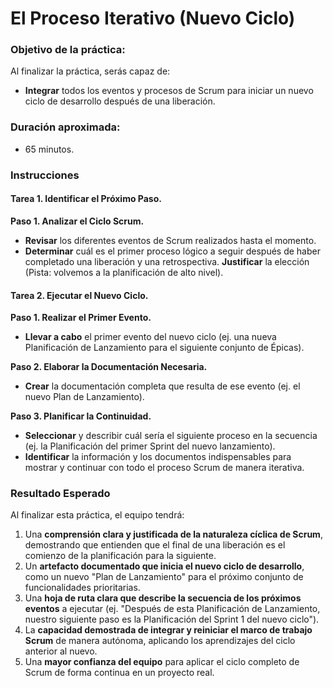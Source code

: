 # El Proceso Iterativo (Nuevo Ciclo)

### Objetivo de la práctica:
Al finalizar la práctica, serás capaz de:
- **Integrar** todos los eventos y procesos de Scrum para iniciar un nuevo ciclo de desarrollo después de una liberación.

### Duración aproximada:
- 65 minutos.

### Instrucciones

#### Tarea 1. Identificar el Próximo Paso.
**Paso 1. Analizar el Ciclo Scrum.**
- **Revisar** los diferentes eventos de Scrum realizados hasta el momento.
- **Determinar** cuál es el primer proceso lógico a seguir después de haber completado una liberación y una retrospectiva. **Justificar** la elección (Pista: volvemos a la planificación de alto nivel).

#### Tarea 2. Ejecutar el Nuevo Ciclo.
**Paso 1. Realizar el Primer Evento.**
- **Llevar a cabo** el primer evento del nuevo ciclo (ej. una nueva Planificación de Lanzamiento para el siguiente conjunto de Épicas).

**Paso 2. Elaborar la Documentación Necesaria.**
- **Crear** la documentación completa que resulta de ese evento (ej. el nuevo Plan de Lanzamiento).

**Paso 3. Planificar la Continuidad.**
- **Seleccionar** y describir cuál sería el siguiente proceso en la secuencia (ej. la Planificación del primer Sprint del nuevo lanzamiento).
- **Identificar** la información y los documentos indispensables para mostrar y continuar con todo el proceso Scrum de manera iterativa.

### Resultado Esperado
Al finalizar esta práctica, el equipo tendrá:
1.  Una **comprensión clara y justificada de la naturaleza cíclica de Scrum**, demostrando que entienden que el final de una liberación es el comienzo de la planificación para la siguiente.
2.  Un **artefacto documentado que inicia el nuevo ciclo de desarrollo**, como un nuevo "Plan de Lanzamiento" para el próximo conjunto de funcionalidades prioritarias.
3.  Una **hoja de ruta clara que describe la secuencia de los próximos eventos** a ejecutar (ej. "Después de esta Planificación de Lanzamiento, nuestro siguiente paso es la Planificación del Sprint 1 del nuevo ciclo").
4.  La **capacidad demostrada de integrar y reiniciar el marco de trabajo Scrum** de manera autónoma, aplicando los aprendizajes del ciclo anterior al nuevo.
5.  Una **mayor confianza del equipo** para aplicar el ciclo completo de Scrum de forma continua en un proyecto real.
